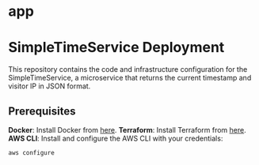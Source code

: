 # app

# SimpleTimeService Deployment

This repository contains the code and infrastructure configuration for the SimpleTimeService, a microservice that returns the current timestamp and visitor IP in JSON format.

## Prerequisites
 **Docker**: Install Docker from [here](https://docs.docker.com/get-docker/).
 **Terraform**: Install Terraform from [here](https://www.terraform.io/downloads.html).
 **AWS CLI**: Install and configure the AWS CLI with your credentials:
   ```bash
   aws configure
